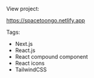 View project:

https://spacetoongo.netlify.app


Tags:

- Next.js
- React.js
- React compound component
- React icons
- TailwindCSS
